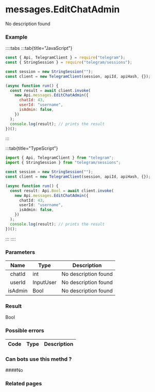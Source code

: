 # messages.EditChatAdmin

No description found

### [](#example)Example

::::tabs
:::tab{title="JavaScript"}

```js
const { Api, TelegramClient } = require("telegram");
const { StringSession } = require("telegram/sessions");

const session = new StringSession("");
const client = new TelegramClient(session, apiId, apiHash, {});

(async function run() {
  const result = await client.invoke(
    new Api.messages.EditChatAdmin({
      chatId: 43,
      userId: "username",
      isAdmin: false,
    })
  );
  console.log(result); // prints the result
})();
```

:::

:::tab{title="TypeScript"}

```ts
import { Api, TelegramClient } from "telegram";
import { StringSession } from "telegram/sessions";

const session = new StringSession("");
const client = new TelegramClient(session, apiId, apiHash, {});

(async function run() {
  const result: Api.Bool = await client.invoke(
    new Api.messages.EditChatAdmin({
      chatId: 43,
      userId: "username",
      isAdmin: false,
    })
  );
  console.log(result); // prints the result
})();
```

:::
::::

### [](#parameters)Parameters

|  Name   | Type      | Description          |
| :-----: | --------- | -------------------- |
| chatId  | int       | No description found |
| userId  | InputUser | No description found |
| isAdmin | Bool      | No description found |

### [](#result)Result

Bool

### [](#possible-errors)Possible errors

| Code | Type | Description |
| :--: | ---- | ----------- |

### [](#can-bots-use-this-method)Can bots use this methd ?

####No

### [](#related-pages)Related pages
